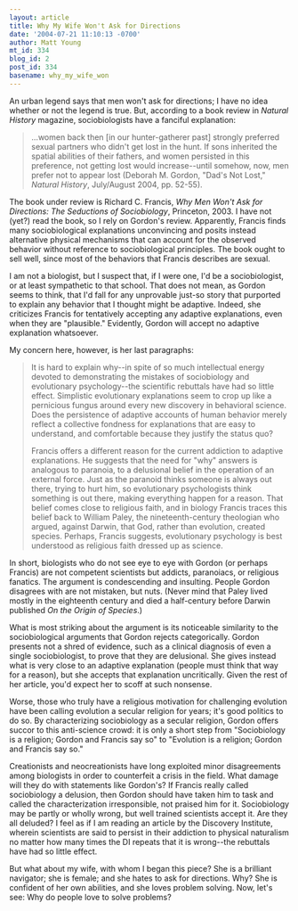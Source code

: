 ```yaml
---
layout: article
title: Why My Wife Won't Ask for Directions
date: '2004-07-21 11:10:13 -0700'
author: Matt Young
mt_id: 334
blog_id: 2
post_id: 334
basename: why_my_wife_won
---
```

An urban legend says that men won't ask for directions; I have no idea whether or not the legend is true.  But, according to a book review in _Natural History_ magazine, sociobiologists have a fanciful explanation: 

> ...women back then \[in our hunter-gatherer past\] strongly preferred sexual partners who didn't get lost in the hunt.  If sons inherited the spatial abilities of their fathers, and women persisted in this preference, not getting lost would increase--until somehow, now, men prefer not to appear lost (Deborah M. Gordon, "Dad's Not Lost," _Natural History_, July/August 2004, pp. 52-55). 

The book under review is Richard C. Francis, _Why Men Won't Ask for Directions: The Seductions of Sociobiology_, Princeton, 2003.  I have not (yet?) read the book, so I rely on Gordon's review.  Apparently, Francis finds many sociobiological explanations unconvincing and posits instead alternative physical mechanisms that can account for the observed behavior without reference to sociobiological principles.  The book ought to sell well, since most of the behaviors that Francis describes are sexual.

I am not a biologist, but I suspect that, if I were one, I'd be a sociobiologist, or at least sympathetic to that school.  That does not mean, as Gordon seems to think, that I'd fall for any unprovable just-so story that purported to explain any behavior that I thought might be adaptive.  Indeed, she criticizes Francis for tentatively accepting any adaptive explanations, even when they are "plausible."  Evidently, Gordon will accept no adaptive explanation whatsoever.

My concern here, however, is her last paragraphs:

>  It is hard to explain why--in spite of so much intellectual energy devoted to demonstrating the mistakes of sociobiology and evolutionary psychology--the scientific rebuttals have had so little effect.  Simplistic evolutionary explanations seem to crop up like a pernicious fungus around every new discovery in behavioral science.  Does the persistence of adaptive accounts of human behavior merely reflect a collective fondness for explanations that are easy to understand, and comfortable because they justify the status quo?
> 
> Francis offers a different reason for the current addiction to adaptive explanations.  He suggests that the need for "why" answers is analogous to paranoia, to a delusional belief in the operation of an external force.  Just as the paranoid thinks someone is always out there, trying to hurt him, so evolutionary psychologists think something is out there, making everything happen for a reason.  That belief comes close to religious faith, and in biology Francis traces this belief back to William Paley, the nineteenth-century theologian who argued, against Darwin, that God, rather than evolution, created species.  Perhaps, Francis suggests, evolutionary psychology is best understood as religious faith dressed up as science.

In short, biologists who do not see eye to eye with Gordon (or perhaps Francis) are not competent scientists but addicts, paranoiacs, or religious fanatics.  The argument is condescending and insulting.  People Gordon disagrees with are not mistaken, but nuts. (Never mind that Paley lived mostly in the eighteenth century and died a half-century before Darwin published _On the Origin of Species_.)

What is most striking about the argument is its noticeable similarity to the sociobiological arguments that Gordon rejects categorically. Gordon presents not a shred of evidence, such as a clinical diagnosis of even a single sociobiologist, to prove that they are delusional.  She gives instead what is very close to an adaptive explanation (people must think that way for a reason), but she accepts that explanation uncritically.  Given the rest of her article, you'd expect her to scoff at such nonsense.

Worse, those who truly have a religious motivation for challenging evolution have been calling evolution a secular religion for years; it's good politics to do so.  By characterizing sociobiology as a secular religion, Gordon offers succor to this anti-science crowd: it is only a short step from "Sociobiology is a religion; Gordon and Francis say so" to "Evolution is a religion; Gordon and Francis say so."

Creationists and neocreationists have long exploited minor disagreements among biologists in order to counterfeit a crisis in the field.  What damage will they do with statements like Gordon's? If Francis really called sociobiology a delusion, then Gordon should have taken him to task and called the characterization irresponsible, not praised him for it.  Sociobiology may be partly or wholly wrong, but well trained scientists accept it.  Are they all deluded?  I feel as if I am reading an article by the Discovery Institute, wherein scientists are said to persist in their addiction to physical naturalism no matter how many times the DI repeats that it is wrong--the rebuttals have had so little effect.

But what about my wife, with whom I began this piece?  She is a brilliant navigator; she is female; and she hates to ask for directions.  Why?  She is confident of her own abilities, and she loves problem solving.  Now, let's see:  Why do people love to solve problems?
